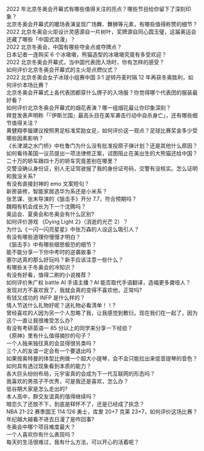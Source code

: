 2022 年北京冬奥会开幕式有哪些值得关注的亮点？哪些节目给你留下了深刻印象？  
北京冬奥会开幕式的暖场表演呈现广场舞、舞狮等元素，有哪些值得称赞的细节？  
2022 北京冬奥会火炬设计灵感源自一片树叶，奖牌源自同心圆玉璧，这届奥运会还藏了哪些「中国式浪漫」？  
2022 北京冬奥会，中国有哪些夺金点或夺牌点？  
日本记者一连购买 6 个冰墩墩，熊猫造型的冰墩墩究竟有多受欢迎？  
2022 北京冬奥会开幕式，当中国代表团入场时，你有怎样的感受？  
如何评价北京冬奥会开幕式的主火炬点燃仪式？  
2022 北京冬奥会女子冰球小组赛中国 3:1 逆转丹麦时隔 12 年再获冬奥胜利，如何评价本场比赛？  
北京冬奥会开幕式上各代表团都穿什么牌子的入场服？你觉得哪个代表团的服装最好看？  
如何评价北京冬奥会开幕式的烟花表演？哪一组烟花最让你印象深刻？  
拜登发表声明称「『伊斯兰国』最高头目在美军袭击行动中自杀身亡」，还有哪些细节值得关注？  
黄健翔李璇建议按照男足标准奖励女足，如何评价这一观点？足球比赛奖金多少受哪些因素影响？  
《长津湖之水门桥》中杜鲁门为什么没有批准投原子弹计划？还是其他什么原因？  
如何看待美国一议员提出一项法律修正案，试图阻止在美出生的大熊猫还给中国？  
二十万的轿车跟四十万的轿车究竟差别在哪里？  
交警没确认身份证，别人无证驾驶报了我的身份证号码，交警有没核实。怎么证明和我没关系?  
有没有直接封神的 emo 文案短句？  
新房装修，智能家居选华为系还是小米系？  
张艺谋、张末导演的《狙击手》开分 7.7，符合预期吗？  
魏翔有机会成长为下一个沈腾吗？  
奥运会、夏奥会和冬奥会有什么区别?  
如何评价游戏 《Dying Light 2》（消逝的光芒 2）？  
为什么《一闪一闪亮星星》中张万森的人设这么吸引人？  
有没有哪些道理你慢慢才明白？  
《狙击手》中有哪些细思极恐的细节？  
能不能分享一下你中考时的逆袭故事？  
塞尔达真的那么好玩吗？新手应该注意一些什么？  
有哪些关于冬奥会的冷知识？  
有没有好看，值得二刷的小说推荐？  
如何评价朱广权 battle AI 手语主播？AI 能否取代手语翻译，造福更多聋哑人？  
发现对方不喜欢我了，我就会真的变得不喜欢他，正常吗?  
有钱又成功的 INFP 是什么样的？  
情人节送什么礼物好呢？送礼物必看清单！！?  
曾经喜欢的人因为另一个人忽略了我，让我感觉到敷衍。现在我们在一起了，因为这个一直让我很难受怎么办?  
有没有考研英语一 85 分以上的同学来分享一下经验？  
《原神》里有什么值得摘抄的句子？  
一个人独来独往真的会显得很另类吗？  
三个人的友谊一定会有一个要退出吗？  
如果按奥特曼的体型比例做一个超大小提琴，会不会只能拉出来低音提琴的音色？  
如何具有透过现象看到本质的能力？  
各大巨头纷纷布局，元宇宙真的会成为下一代互联网的形态吗？  
我喜欢的男孩子不优秀，可是我还是喜欢，怎么办？  
低谷期大家是怎么走出的?  
本人高中，群交友谊真的值得继续吗？  
暗恋久了还放不下，到底是释怀不了，还是已经成了执念？  
NBA 21-22 赛季国王 114:126 勇士，库里 20+7 克莱 23+7，如何评价这场比赛？  
年纪越大越看不进去日漫了是咋回事?  
冬奥会中哪个项目难度最大？  
一个人喜欢你有什么表现吗？  
每天的生活很难过，我有什么方法，可以开心的活着呢？  

